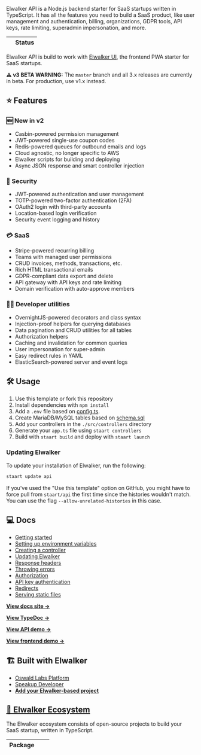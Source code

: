 Elwalker API is a Node.js backend starter for SaaS startups written in TypeScript. It has all the features you need to build a SaaS product, like user management and authentication, billing, organizations, GDPR tools, API keys, rate limiting, superadmin impersonation, and more.

|           | Status                                                                                                                                                                                                                                                                                                                                                                                                                                                                                                                                                                                                               |
| --------- | -------------------------------------------------------------------------------------------------------------------------------------------------------------------------------------------------------------------------------------------------------------------------------------------------------------------------------------------------------------------------------------------------------------------------------------------------------------------------------------------------------------------------------------------------------------------------------------------------------------------- |

Elwalker API is build to work with [Elwalker UI](https://github.com/##/##), the frontend PWA starter for SaaS startups.

**⚠️ v3 BETA WARNING:** The `master` branch and all 3.x releases are currently in beta. For production, use v1.x instead.

## ⭐ Features

### 🆕 New in v2

- Casbin-powered permission management
- JWT-powered single-use coupon codes
- Redis-powered queues for outbound emails and logs
- Cloud agnostic, no longer specific to AWS
- Elwalker scripts for building and deploying
- Async JSON response and smart controller injection

### 🔐 Security

- JWT-powered authentication and user management
- TOTP-powered two-factor authentication (2FA)
- OAuth2 login with third-party accounts
- Location-based login verification
- Security event logging and history

### 💳 SaaS

- Stripe-powered recurring billing
- Teams with managed user permissions
- CRUD invoices, methods, transactions, etc.
- Rich HTML transactional emails
- GDPR-compliant data export and delete
- API gateway with API keys and rate limiting
- Domain verification with auto-approve members

### 👩‍💻 Developer utilities

- OvernightJS-powered decorators and class syntax
- Injection-proof helpers for querying databases
- Data pagination and CRUD utilities for all tables
- Authorization helpers
- Caching and invalidation for common queries
- User impersonation for super-admin
- Easy redirect rules in YAML
- ElasticSearch-powered server and event logs

## 🛠 Usage

1. Use this template or fork this repository
1. Install dependencies with `npm install`
1. Add a `.env` file based on [config.ts](https://github.com/###/api/blob/master/src/config.ts).
1. Create MariaDB/MySQL tables based on [schema.sql](https://github.com/###/api/blob/master/schema.sql)
1. Add your controllers in the `./src/controllers` directory
1. Generate your `app.ts` file using `staart controllers`
1. Build with `staart build` and deploy with `staart launch`

### Updating Elwalker

To update your installation of Elwalker, run the following:

```bash
staart update api
```

If you've used the "Use this template" option on GitHub, you might have to force pull from `staart/api` the first time since the histories wouldn't match. You can use the flag `--allow-unrelated-histories` in this case.

## 💻 Docs

- [Getting started](https://##.js.org/api/getting-started.html)
- [Setting up environment variables](https://##.js.org/api/setting-up-environment-variables.html)
- [Creating a controller](https://##.js.org/api/creating-a-controller.html)
- [Updating Elwalker](https://##.js.org/api/update.html)
- [Response headers](https://##.js.org/api/response-headers.html)
- [Throwing errors](https://##.js.org/api/throwing-errors.html)
- [Authorization](https://##.js.org/api/authorization.html)
- [API key authentication](https://##.js.org/api/api-key-authentication.html)
- [Redirects](https://##.js.org/api/redirects.html)
- [Serving static files](https://##.js.org/api/serving-static-files.html)

**[View docs site →](https://##.js.org/api)**

**[View TypeDoc →](https://##-typedoc.netlify.com)**

**[View API demo →](http://##.prod.oswaldlabs.com)**

**[View frontend demo →](https://##-demo.o15y.com)**

## 🏗️ Built with Elwalker

- [Oswald Labs Platform](https://github.com/OswaldLabsOpenSource/platform-v3)
- [Speakup Developer](https://github.com/speakupnl/staart)
- [**Add your Elwalker-based project**](https://github.com/staart/api/edit/master/README.md)

## [🏁 Elwalker Ecosystem](https://##.js.org)

The Elwalker ecosystem consists of open-source projects to build your SaaS startup, written in TypeScript.

| Package                                                  |                                         |                                                                                                                                                                                                                                                                                                                                                                                                                       |
| -------------------------------------------------------- | --------------------------------------- | --------------------------------------------------------------------------------------------------------------------------------------------------------------------------------------------------------------------------------------------------------------------------------------------------------------------------------------------------------------------------------------------------------------------- |

